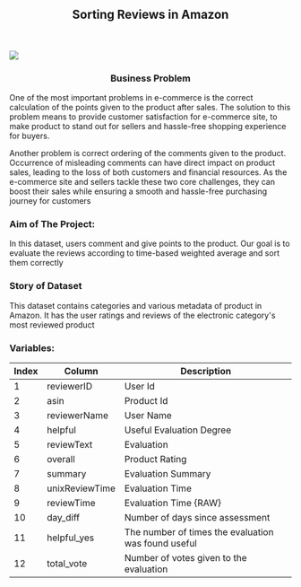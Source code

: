 <h2 align="center">Sorting Reviews in Amazon</h3>
<br>
<br>
<img algin="center" src="https://github.com/ahmetzeki/sorting_reviews_in_Amazon/blob/master/image.jpg"/>
<h3 align="center">Business Problem</h3>



One of the most important problems in e-commerce is the correct calculation of the points given to the product after 
sales. The solution to this problem means to provide customer satisfaction for e-commerce site, to make product to 
stand out for sellers and hassle-free shopping experience for buyers.

Another problem is correct ordering of the comments given to the product. Occurrence of misleading
comments can have direct impact on product sales, leading to the loss of both customers
and financial resources. As the e-commerce site and sellers tackle these two core challenges, 
they can boost their sales while ensuring a smooth and hassle-free purchasing journey for customers

### Aim of The Project:

In this dataset, users comment and give points to the product. Our goal is to evaluate the reviews according to time-based
weighted average and sort them correctly

### Story of Dataset

This dataset contains categories and various metadata of product in Amazon. It has the user 
ratings and reviews of the electronic category's most reviewed product


### Variables:

|Index | Column         | Description |
--- |----------------| --- | 
|1 | reviewerID     | User Id| 
|2 | asin           | Product Id | 
|3 | reviewerName   | User Name | 
|4 | helpful        | Useful Evaluation Degree | 
|5 | reviewText     | Evaluation |
|6 | overall        | Product Rating |
|7 | summary        | Evaluation Summary |
|8 | unixReviewTime | Evaluation Time |
|9 | reviewTime     | Evaluation Time {RAW} |
|10 | day_diff       | Number of days since assessment |
|11 | helpful_yes    | The number of times the evaluation was found useful |
|12 | total_vote     | Number of votes given to the evaluation |

